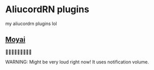 # AliucordRN plugins
my aliucordrn plugins lol

## [Moyai](https://github.com/Axelen123/useful-aliucordrn-plugins/blob/builds/Moyai.zip?raw=true)
🗿🗿🗿🗿🗿🗿🗿🗿🗿

WARNING: Might be very loud right now! It uses notification volume.

